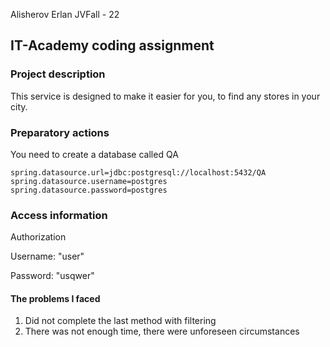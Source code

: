 Alisherov Erlan JVFall - 22

## IT-Academy coding assignment
### Project description

This service is designed to make it easier for you, to find any stores in your city.

### Preparatory actions

You need to create a database called QA
```
spring.datasource.url=jdbc:postgresql://localhost:5432/QA
spring.datasource.username=postgres
spring.datasource.password=postgres
```

### Access information

Authorization

Username: "user"

Password: "usqwer"

#### The problems I faced

1) Did not complete the last method with filtering
2) There was not enough time, there were unforeseen circumstances